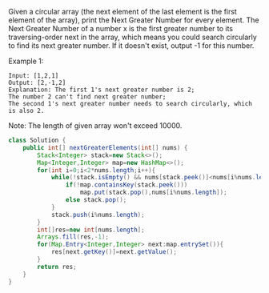 Given a circular array (the next element of the last element is the first element of the array), print the Next Greater Number for every element. The Next Greater Number of a number x is the first greater number to its traversing-order next in the array, which means you could search circularly to find its next greater number. If it doesn't exist, output -1 for this number.

Example 1:
```
Input: [1,2,1]
Output: [2,-1,2]
Explanation: The first 1's next greater number is 2; 
The number 2 can't find next greater number; 
The second 1's next greater number needs to search circularly, which is also 2.
```
Note: The length of given array won't exceed 10000.

```java
class Solution {
    public int[] nextGreaterElements(int[] nums) {
        Stack<Integer> stack=new Stack<>();
        Map<Integer,Integer> map=new HashMap<>();
        for(int i=0;i<2*nums.length;i++){
            while(!stack.isEmpty() && nums[stack.peek()]<nums[i%nums.length]){
                if(!map.containsKey(stack.peek())) 
                    map.put(stack.pop(),nums[i%nums.length]);
                else stack.pop();            
            }
            stack.push(i%nums.length);
        }
        int[]res=new int[nums.length];
        Arrays.fill(res,-1);
        for(Map.Entry<Integer,Integer> next:map.entrySet()){
            res[next.getKey()]=next.getValue();
        }
        return res;
    }
}

```
